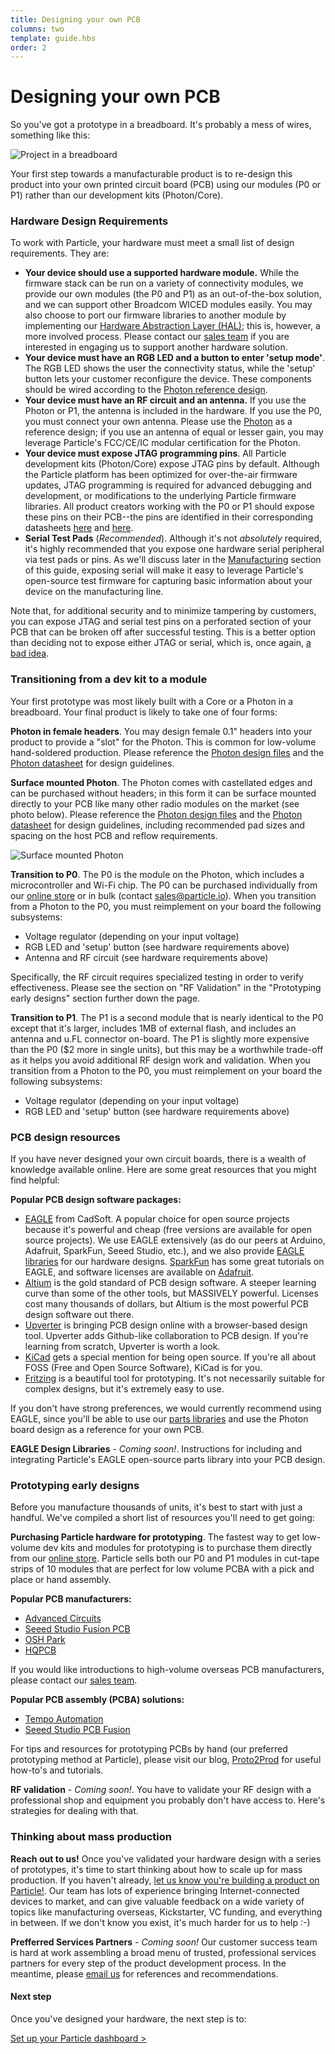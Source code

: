 ```yaml
---
title: Designing your own PCB
columns: two
template: guide.hbs
order: 2
---
```


# Designing your own PCB

So you've got a prototype in a breadboard. It's probably a mess of wires, something like this:

![Project in a breadboard](/assets/images/breadboarded-core.jpg)

Your first step towards a manufacturable product is to re-design this product into your own printed circuit board (PCB) using our modules (P0 or P1) rather than our development kits (Photon/Core).

### Hardware Design Requirements

To work with Particle, your hardware must meet a small list of design requirements. They are:

- **Your device should use a supported hardware module.** While the firmware stack can be run on a variety of connectivity modules, we provide our own modules (the P0 and P1) as an out-of-the-box solution, and we can support other Broadcom WICED modules easily. You may also choose to port our firmware libraries to another module by implementing our [Hardware Abstraction Layer (HAL)](https://www.github.com/spark/firmware); this is, however, a more involved process. Please contact our [sales team](mailto:sales@particle.io) if you are interested in engaging us to support another hardware solution.
- **Your device must have an RGB LED and a button to enter 'setup mode'**. The RGB LED shows the user the connectivity status, while the 'setup' button lets your customer reconfigure the device. These components should be wired according to the [Photon reference design](https://www.github.com/spark/photon).
- **Your device must have an RF circuit and an antenna.** If you use the Photon or P1, the antenna is included in the hardware. If you use the P0, you must connect your own antenna. Please use the [Photon](https://www.github.com/spark/photon) as a reference design; if you use an antenna of equal or lesser gain, you may leverage Particle's FCC/CE/IC modular certification for the Photon.
- **Your device must expose JTAG programming pins**. All Particle development kits (Photon/Core) expose JTAG pins by default. Although the Particle platform has been optimized for over-the-air firmware updates, JTAG programming is required for advanced debugging and development, or modifications to the underlying Particle firmware libraries. All product creators working with the P0 or P1 should expose these pins on their PCB--the pins are identified in their corresponding datasheets [here](http://docs.particle.io/photon/photon-datasheet/) and [here](http://docs.particle.io/photon/p1-datasheet/).
- **Serial Test Pads** (*Recommended*). Although it's not *absolutely* required, it's highly recommended that you expose one hardware serial peripheral via test pads or pins. As we'll discuss later in the [Manufacturing](manufacturing) section of this guide, exposing serial will make it easy to leverage Particle's open-source test firmware for capturing basic information about your device on the manufacturing line.

Note that, for additional security and to minimize tampering by customers, you can expose JTAG and serial test pins on a perforated section of your PCB that can be broken off after successful testing. This is a better option than deciding not to expose either JTAG or serial, which is, once again, [a bad idea](http://media.giphy.com/media/bI5BEfwbdVPcA/giphy.gif).

### Transitioning from a dev kit to a module

Your first prototype was most likely built with a Core or a Photon in a breadboard. Your final product is likely to take one of four forms:

**Photon in female headers**. You may design female 0.1" headers into your product to provide a "slot" for the Photon. This is common for low-volume hand-soldered production. Please reference the [Photon design files](https://www.github.com/spark/photon) and the [Photon datasheet](#) for design guidelines.

**Surface mounted Photon**. The Photon comes with castellated edges and can be purchased without headers; in this form it can be surface mounted directly to your PCB like many other radio modules on the market (see photo below). Please reference the [Photon design files](https://www.github.com/spark/photon) and the [Photon datasheet](#) for design guidelines, including recommended pad sizes and spacing on the host PCB and reflow requirements.

![Surface mounted Photon](/assets/images/castellated-edges.png)

**Transition to P0**. The P0 is the module on the Photon, which includes a microcontroller and Wi-Fi chip. The P0 can be purchased individually from our [online store](https://store.particle.io) or in bulk (contact [sales@particle.io](mailto:sales@particle.io)). When you transition from a Photon to the P0, you must reimplement on your board the following subsystems:

- Voltage regulator (depending on your input voltage)
- RGB LED and 'setup' button (see hardware requirements above)
- Antenna and RF circuit (see hardware requirements above)

Specifically, the RF circuit requires specialized testing in order to verify effectiveness. Please see the section on "RF Validation" in the "Prototyping early designs" section further down the page.

**Transition to P1**. The P1 is a second module that is nearly identical to the P0 except that it's larger, includes 1MB of external flash, and includes an antenna and u.FL connector on-board. The P1 is slightly more expensive than the P0 ($2 more in single units), but this may be a worthwhile trade-off as it helps you avoid additional RF design work and validation. When you transition from a Photon to the P0, you must reimplement on your board the following subsystems:

- Voltage regulator (depending on your input voltage)
- RGB LED and 'setup' button (see hardware requirements above)

### PCB design resources

If you have never designed your own circuit boards, there is a wealth of knowledge available online. Here are some great resources that you might find helpful:

**Popular PCB design software packages:**

- [EAGLE](http://www.cadsoftusa.com) from CadSoft. A popular choice for open source projects because it's powerful and cheap (free versions are available for open source projects). We use EAGLE extensively (as do our peers at Arduino, Adafruit, SparkFun, Seeed Studio, etc.), and we also provide [EAGLE libraries](https://www.github.com/spark/photon) for our hardware designs. [SparkFun](https://learn.sparkfun.com/tutorials/using-eagle-schematic) has some great tutorials on EAGLE, and software licenses are available on [Adafruit](https://www.adafruit.com/categories/169).
- [Altium](http://www.altium.com) is the gold standard of PCB design software. A steeper learning curve than some of the other tools, but MASSIVELY powerful. Licenses cost many thousands of dollars, but Altium is the most powerful PCB design software out there.
- [Upverter](https://upverter.com/) is bringing PCB design online with a browser-based design tool. Upverter adds Github-like collaboration to PCB design. If you're learning from scratch, Upverter is worth a look.
- [KiCad](http://www.kicad-pcb.org/) gets a special mention for being open source. If you're all about FOSS (Free and Open Source Software), KiCad is for you.
- [Fritzing](http://fritzing.org/home/) is a beautiful tool for prototyping. It's not necessarily suitable for complex designs, but it's extremely easy to use.

If you don't have strong preferences, we would currently recommend using EAGLE, since you'll be able to use our [parts libraries](https://www.github.com/spark/photon) and use the Photon board design as a reference for your own PCB.

**EAGLE Design Libraries** - *Coming soon!*. Instructions for including and integrating Particle's EAGLE open-source parts library into your PCB design.


### Prototyping early designs
Before you manufacture thousands of units, it's best to start with just a handful. We've compiled a short list of resources you'll need to get going:

**Purchasing Particle hardware for prototyping**.  The fastest way to get low-volume dev kits and modules for prototyping is to purchase them directly from our [online store](http://store.particle.io). Particle sells both our P0 and P1 modules in cut-tape strips of 10 modules that are perfect for low volume PCBA with a pick and place or hand assembly.

**Popular PCB manufacturers:**

- [Advanced Circuits](http://www.4pcb.com/)
- [Seeed Studio Fusion PCB](https://www.seeedstudio.com/service/)
- [OSH Park](https://oshpark.com/)
- [HQPCB](http://www.hqpcb.com/)

If you would like introductions to high-volume overseas PCB manufacturers, please contact our [sales team](mailto:sales@particle.io).

**Popular PCB assembly (PCBA) solutions:**

- [Tempo Automation](http://tempoautomation.com/)
- [Seeed Studio PCB Fusion](https://www.seeedstudio.com/service/)

For tips and resources for prototyping PCBs by hand (our preferred prototyping method at Particle), please visit our blog, [Proto2Prod](http://www.proto2prod.com/proto2prod/2015/6/15/your-first-prototype-assembly-tips-and-techniques) for useful how-to's and tutorials.

**RF validation** - *Coming soon!*.  You have to validate your RF design with a professional shop and equipment you probably don't have access to. Here's strategies for dealing with that.

### Thinking about mass production
**Reach out to us!** Once you've validated your hardware design with a series of prototypes, it's time to start thinking about how to scale up for mass production.  If you haven't already, [let us know you're building a product on Particle!](mailto:sales@particle.io). Our team has lots of experience bringing Internet-connected devices to market, and can give valuable feedback on a wide variety of topics like manufacturing overseas, Kickstarter, VC funding, and everything in between. If we don't know you exist, it's much harder for us to help :-)

**Prefferred Services Partners** - *Coming soon!* Our customer success team is hard at work assembling a broad menu of trusted, professional services partners for every step of the product development process. In the meantime, please [email us](mailto:sales@particle.io) for references and recommendations.

#### Next step

Once you've designed your hardware, the next step is to:

[Set up your Particle dashboard >](dashboard)
